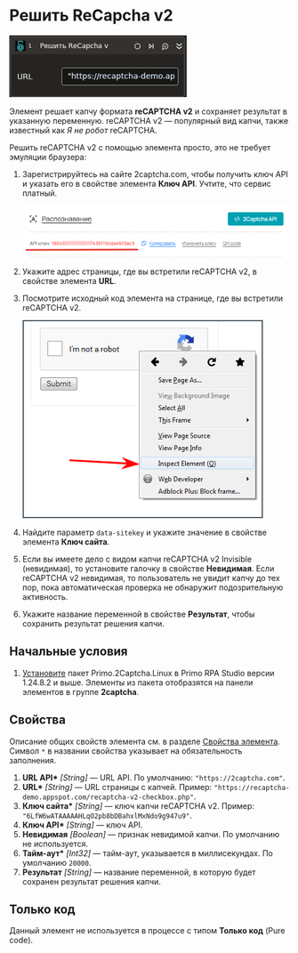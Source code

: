 # Решить ReCapcha v2

![](<../../../../.gitbook/assets1/linux-items-extra/recaptcha-v2.png>)

Элемент решает капчу формата **reCAPTCHA v2** и сохраняет результат в указанную переменную. reCAPTCHA v2 — популярный вид капчи, также известный как *Я не робот* reCAPTCHA.

Решить reCAPTCHA v2 с помощью элемента просто, это не требует эмуляции браузера:

1. Зарегистрируйтесь на сайте 2captcha.com, чтобы получить ключ API и указать его в свойстве элемента **Ключ API**. Учтите, что сервис платный.

   ![](<../../../../.gitbook/assets1/linux-items-extra/2captcha-api-key.png>)

1. Укажите адрес страницы, где вы встретили reCAPTCHA v2, в свойстве элемента **URL**.
1. Посмотрите исходный код элемента на странице, где вы встретили reCAPTCHA v2.

   ![](<../../../../.gitbook/assets/image (486).png>)

1. Найдите параметр `data-sitekey` и укажите значение в свойстве элемента **Ключ сайта**.
1. Если вы имеете дело с видом капчи reCAPTCHA v2 Invisible (невидимая), то установите галочку в свойстве **Невидимая**. Если reCAPTCHA v2 невидимая, то пользователь не увидит капчу до тех пор, пока автоматическая проверка не обнаружит подозрительную активность.
1. Укажите название переменной в свойстве **Результат**, чтобы сохранить результат решения капчи.



## Начальные условия

1. [Установите](https://docs.primo-rpa.ru/primo-rpa/primo-rpa-studio-linux/projects/manage-dependencies#menedzher-zavisimostei) пакет Primo.2Captcha.Linux в Primo RPA Studio версии 1.24.8.2 и выше. Элементы из пакета отобразятся на панели элементов в группе **2captcha**.



## Свойства
Описание общих свойств элемента см. в разделе [Свойства элемента](https://docs.primo-rpa.ru/primo-rpa/primo-studio/process/elements#svoistva-elementa).\
Символ `*` в названии свойства указывает на обязательность заполнения.

1. **URL API\*** *[String]* — URL API. По умолчанию: `"https://2captcha.com"`.
1. **URL\*** *[String]* — URL страницы с капчей. Пример: `"https://recaptcha-demo.appspot.com/recaptcha-v2-checkbox.php"`.
1. **Ключ сайта\*** *[String]* — ключ капчи reCAPTCHA v2. Пример: `"6LfW6wATAAAAAHLqO2pb8bDBahxlMxNdo9g947u9"`.
1. **Ключ API\*** *[String]* — ключ API. 
1. **Невидимая** *[Boolean]* — признак невидимой капчи. По умолчанию не используется. 
1. **Тайм-аут\*** *[Int32]* — тайм-аут, указывается в миллисекундах. По умолчанию `20000`.
1. **Результат** *[String]* — название переменной, в которую будет сохранен результат решения капчи.

## Только код

Данный элемент не используется в процессе с типом **Только код** (Pure code).



